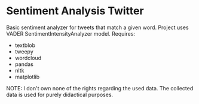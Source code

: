 # Sentiment Analysis Twitter

Basic sentiment analyzer for tweets that match a given word. Project uses VADER SentimentIntensityAnalyzer model. Requires:
 * textblob
 * tweepy
 * wordcloud
 * pandas
 * nltk
 * matplotlib
 
NOTE: I don't own none of the rights regarding the used data. The collected data is used for purely didactical purposes. 
